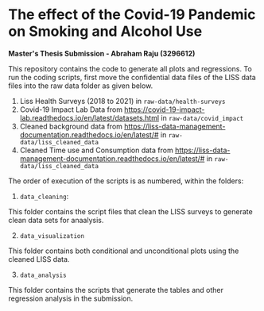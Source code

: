 The effect of the Covid-19 Pandemic on Smoking and Alcohol Use
==============================================================
**Master's Thesis Submission - Abraham Raju (3296612)**


This repository contains the code to generate all plots and regressions. To run the coding scripts, first move the confidential data files of the LISS data files into the raw data folder as given below.


1. Liss Health Surveys (2018 to 2021)  in `raw-data/health-surveys`
2. Covid-19 Impact Lab Data from https://covid-19-impact-lab.readthedocs.io/en/latest/datasets.html  in `raw-data/covid_impact`
3. Cleaned background data from https://liss-data-management-documentation.readthedocs.io/en/latest/# in `raw-data/liss_cleaned_data`
4. Cleaned Time use and Consumption data from https://liss-data-management-documentation.readthedocs.io/en/latest/# in `raw-data/liss_cleaned_data`




The order of execution of the scripts is as numbered, within the folders: 


1.  `data_cleaning`:

This folder contains the script files that clean the LISS surveys to generate clean data sets for anaalysis.

2.  `data_visualization`

This folder contains both conditional and unconditional plots using the cleaned LISS data.

3.  `data_analysis`


This folder contains the scripts that generate the tables and other regression analysis in the submission.



